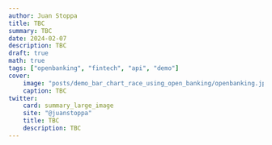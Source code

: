 ```yaml
---
author: Juan Stoppa
title: TBC
summary: TBC
date: 2024-02-07
description: TBC
draft: true
math: true
tags: ["openbanking", "fintech", "api", "demo"]
cover:
    image: "posts/demo_bar_chart_race_using_open_banking/openbanking.jpg"
    caption: TBC
twitter:
    card: summary_large_image
    site: "@juanstoppa"
    title: TBC
    description: TBC
---
```




